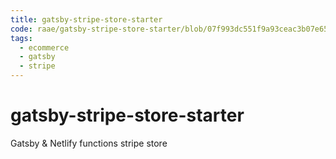 ```yaml
---
title: gatsby-stripe-store-starter
code: raae/gatsby-stripe-store-starter/blob/07f993dc551f9a93ceac3b07e657a50dbebb9254/src/lambda/createAndPayStripeOrder.js
tags: 
  - ecommerce
  - gatsby
  - stripe
---
```


# gatsby-stripe-store-starter

Gatsby &amp; Netlify functions stripe store
